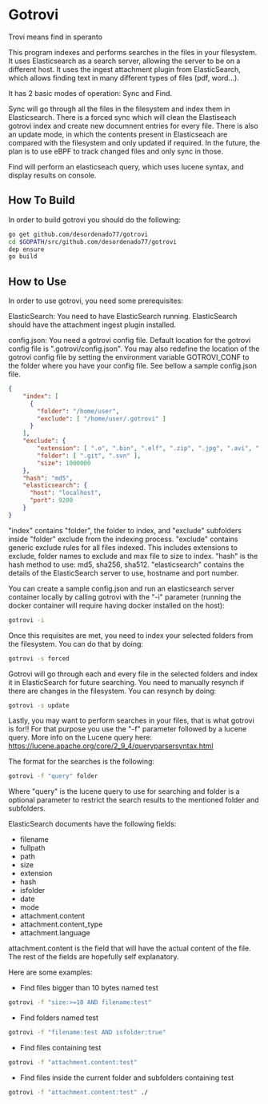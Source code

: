 # Gotrovi

Trovi means find in speranto

This program indexes and performs searches in the files in your filesystem. It uses Elasticsearch as a search server, allowing the server to be on a different host. It uses the ingest attachment plugin from ElasticSearch, which allows finding text in many different types of files (pdf, word...).

It has 2 basic modes of operation: Sync and Find.

Sync will go through all the files in the filesystem and index them in Elasticsearch. There is a forced sync which will clean the Elastiseach gotrovi index and create new documnent entries for every file. There is also an update mode, in which the contents present in Elasticseach are compared with the filesystem and only updated if required. In the future, the plan is to use eBPF to track changed files and only sync in those.

Find will perform an elasticseach query, which uses lucene syntax, and display results on console.

## How To Build

In order to build gotrovi you should do the following:

```sh
go get github.com/desordenado77/gotrovi
cd $GOPATH/src/github.com/desordenado77/gotrovi
dep ensure
go build
```

## How to Use

In order to use gotrovi, you need some prerequisites:

ElasticSearch: You need to have ElasticSearch running. ElasticSearch should have the attachment ingest plugin installed.

config.json: You need a gotrovi config file. Default location for the gotrovi config file is ".gotrovi/config.json". You may also redefine the location of the gotrovi config file by setting the environment variable GOTROVI_CONF to the folder where you have your config file. See bellow a sample config.json file.

```json
{
    "index": [
      {
        "folder": "/home/user",
        "exclude": [ "/home/user/.gotrovi" ]
      }
    ],
    "exclude": {
        "extension": [ ".o", ".bin", ".elf", ".zip", ".jpg", ".avi", ".mkv" ],
        "folder": [ ".git", ".svn" ],
        "size": 1000000
    },
    "hash": "md5",
    "elasticsearch": {
      "host": "localhost",
      "port": 9200
    }
}
```

"index" contains "folder", the folder to index, and "exclude" subfolders inside "folder" exclude from the indexing process.
"exclude" contains generic exclude rules for all files indexed. This includes extensions to exclude, folder names to exclude and max file to size to index.
"hash" is the hash method to use: md5, sha256, sha512.
"elasticsearch" contains the details of the ElasticSearch server to use, hostname and port number.

You can create a sample config.json and run an elasticsearch server container locally by calling gotrovi with the "-i" parameter (running the docker container will require having docker installed on the host):

```sh
gotrovi -i
```

Once this requisites are met, you need to index your selected folders from the filesystem. You can do that by doing:

```sh
gotrovi -s forced
```

Gotrovi will go through each and every file in the selected folders and index it in ElasticSearch for future searching. You need to manually resynch if there are changes in the filesystem. You can resynch by doing:

```sh
gotrovi -s update
```

Lastly, you may want to perform searches in your files, that is what gotrovi is for!!
For that purpose you use the "-f" parameter followed by a lucene query. More info on the Lucene query here: <https://lucene.apache.org/core/2_9_4/queryparsersyntax.html>

The format for the searches is the following:

```sh
gotrovi -f "query" folder
```

Where "query" is the lucene query to use for searching and folder is a optional parameter to restrict the search results to the mentioned folder and subfolders.

ElasticSearch documents have the following fields:

- filename
- fullpath
- path
- size
- extension
- hash
- isfolder
- date
- mode
- attachment.content
- attachment.content_type
- attachment.language

attachment.content is the field that will have the actual content of the file. The rest of the fields are hopefully self explanatory.

Here are some examples:

- Find files bigger than 10 bytes named test

```sh
gotrovi -f "size:>=10 AND filename:test"
```

- Find folders named test

```sh
gotrovi -f "filename:test AND isfolder:true"
```

- Find files containing test

```sh
gotrovi -f "attachment.content:test"
```

- Find files inside the current folder and subfolders containing test

```sh
gotrovi -f "attachment.content:test" ./
```
